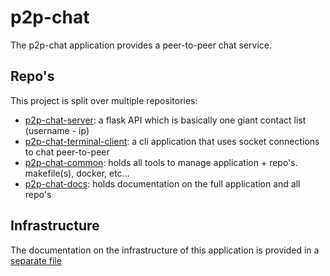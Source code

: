 # p2p-chat
The p2p-chat application provides a peer-to-peer chat service.

## Repo's
This project is split over multiple repositories:
- [p2p-chat-server](https://github.com/p2p-chat-team/p2p-chat-server): a flask API which is basically one giant contact list (username - ip)
- [p2p-chat-terminal-client](https://github.com/p2p-chat-team/p2p-chat-terminal-client): a cli application that uses socket connections to chat peer-to-peer
- [p2p-chat-common](): holds all tools to manage application + repo's. makefile(s), docker, etc...
- [p2p-chat-docs](https://github.com/p2p-chat-team/p2p-chat-docs): holds documentation on the full application and all repo's

## Infrastructure
The documentation on the infrastructure of this application is provided in a [separate file](docs/infrastructure.md)